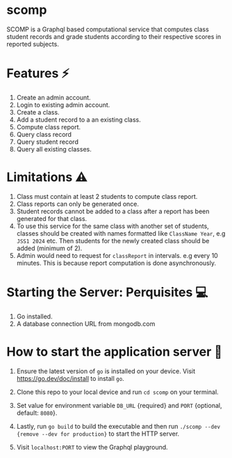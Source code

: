 # scomp 
SCOMP is a Graphql based computational service that computes class student
records and grade students according to their respective scores in reported
subjects. 

# Features ⚡
1. Create an admin account.
2. Login to existing admin account.
3. Create a class.
4. Add a student record to a an existing class.
5. Compute class report.
6. Query class record
7. Query student record
8. Query all existing classes.

# Limitations ⚠️

1. Class must contain at least 2 students to compute class report.
2. Class reports can only be generated once.
3. Student records cannot be added to a class after a report has been generated
   for that class.
4. To use this service for the same class with another set of students, classes
should be created with names formatted like `ClassName Year`, e.g `JSS1 2024`
etc. Then students for the newly created class should be added (minimum of 2).
5. Admin would need to request for `classReport` in intervals. e.g every 10
   minutes. This is because report computation is done asynchronously.

# Starting the Server: Perquisites 💻

1. Go installed.
2. A database connection URL from mongodb.com


# How to start the application server 🚀

1. Ensure the latest version of `go` is installed on your device. Visit
   https://go.dev/doc/install to install `go`.

2. Clone this repo to your local device and run `cd scomp` on your terminal.

3. Set value for environment variable `DB_URL` {required} and `PORT` {optional, default: `8080`}.

3. Lastly, run `go build` to build the executable and then run `./scomp --dev {remove --dev for production}` to start the HTTP server.

4. Visit `localhost:PORT` to view the Graphql playground.
